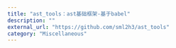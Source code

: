 ```yaml
---
title: "ast_tools：ast基础框架-基于babel"
description: ""
external_url: "https://github.com/sml2h3/ast_tools"
category: "Miscellaneous"
---
```

